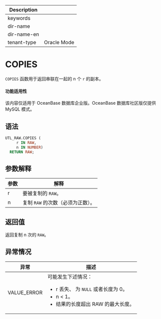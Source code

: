 | Description   |                 |
|---------------|-----------------|
| keywords      |                 |
| dir-name      |                 |
| dir-name-en   |                 |
| tenant-type   | Oracle Mode     |

# COPIES 

`COPIES` 函数用于返回串联在一起的 n 个 `r` 的副本。

  <main id="notice" >
    <h4>功能适用性</h4>
    <p>该内容仅适用于 OceanBase 数据库企业版。OceanBase 数据库社区版仅提供 MySQL 模式。</p>
  </main>

## 语法 

```sql
UTL_RAW.COPIES (
     r IN RAW,
     n IN NUMBER) 
  RETURN RAW;
```



## 参数解释 


| **参数** |       **解释**       |
|--------|--------------------|
| r      | 要被复制的 `RAW`。         |
| n      | 复制 `RAW` 的次数（必须为正数）。 |



## 返回值 

返回复制 n 次的 `RAW`。

## 异常情况 

|   **异常**    |        **描述**      |
|-------------|------------------------|
| VALUE_ERROR | 可能发生下述情况： <ul><li> r 丢失、 为 `NULL` 或者长度为 0。</li>   <li> n \< 1。</li>   <li> 结果的长度超出 RAW 的最大长度。</li></ul>    |



